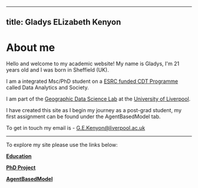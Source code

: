 

---
title: Gladys ELizabeth Kenyon
---

# About me 
Hello and welcome to my academic website! My name is Gladys, I'm 21 years old and I was born in Sheffield (UK).

I am a integrated Msc/PhD student on a [ESRC funded CDT Programme](https://datacdt.org/) called Data Analytics and Society.

I am part of the [Geographic Data Science Lab](https://www.liverpool.ac.uk/geographic-data-science/) at the [University of Liverpool](https://www.liverpool.ac.uk/).

I have created this site as I begin my journey as a post-grad student, my first assignment can be found under the AgentBasedModel tab.

To get in touch my email is - G.E.Kenyon@liverpool.ac.uk

---
To explore my site please use the links below:

**[Education](Education.md)**

**[PhD Project](PhD.md)**

**[AgentBasedModel](AgentBasedModel.md)**


